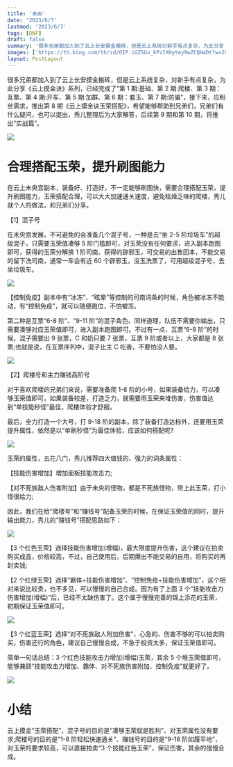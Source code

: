 ```yaml
---
title: '未央'
date: '2023/6/7'
lastmod: '2023/6/7'
tags: [DNF]
draft: false
summary: '很多兄弟都加入到了云上长安摸金搬砖，但是云上系统对新手有点复杂，为此分享《云上摸金诀》系列'
images: ['https://th.bing.com/th/id/OIP.iGZSGu_kPzIXHytey9wZCQHaDt?w=296&h=174&c=7&r=0&o=5&pid=1.7']
layout: PostLayout
---
```


很多兄弟都加入到了云上长安摸金搬砖，但是云上系统复杂，对新手有点复杂，为此分享《云上摸金诀》系列，已经完成了“第 1 期:基础、第 2 期:爬楼、第 3 期：互票、第 4 期:开车、第 5 期:加群、第 6 期：套玉、第 7 期:防骗”，接下来，应粉丝需求，推出第 8 期《云上摸金诀玉荣搭配》，希望能够帮助到兄弟们，兄弟们有什么疑问，也可以提出，秀儿整理后为大家解答，后续第 9 期和第 10 期，将推出“实战篇”。

![](https://pic2.zhimg.com/v2-41f5dd404c5dcd1a3a45ca379f331691_b.jpg)

# 合理搭配玉荣，提升刷图能力

在云上未央宫副本，装备好、打造好，不一定能够刷图快，需要合理搭配玉荣，提升刷图能力，玉荣搭配合理，可以大大加速通关速度，避免枯燥乏味的爬楼，秀儿就个人的做法，和兄弟们分享。

【1】混子号

在未央宫发展，不可避免的会准备几个混子号，一种是去“坐 2-5 阶垃圾车”的超级混子，只需要玉荣值凑够 5 阶门槛即可，对玉荣没有任何要求，进入副本跑图即可，获得的玉荣分解换 1 阶司南、获得的辟邪玉，可交易的出售回本，不能交易的留下洗司南，通常一车会有近 60 个辟邪玉，没玉洗票了，可用超级混子号，去坐垃圾车。

![](https://pic4.zhimg.com/v2-4a61cc87a7ae2dba72f9edb05115261f_b.jpg)

【控制免疫】副本中有“冰冻”、“眩晕”等控制的司南词条的时候，角色被冰冻不能动，有“控制免疫”，就可以随便跑位，不怕被冻。

第二种是互票“6-8 阶”、“9-11 阶”的混子角色、同样道理，队伍不需要你输出，只需要凑够对应玉荣值即可，进入副本跑图即可。不过有一点，互票“6-8 阶”的时候，混子需要出 9 张票，C 和奶只要 7 张票，互票 9 阶或者以上，大家都是 8 张票;也就是说，在互票序列中，混子比主 C 吃香，不要怕没人要。

![](https://pic4.zhimg.com/v2-a5e5a8336e082133c754e55c5f2871ab_b.jpg)

【2】爬楼号和主力赚钱高阶号

对于喜欢爬楼的兄弟们来说，需要准备爬 1-8 阶的小号，如果装备给力，可以凑够玉荣值即可，如果装备较差，打造乏力，就需要用玉荣来堆伤害，伤害值达到“单技能秒怪”最佳，爬楼体验才舒服。

最后，全力打造一个大号，打 9-18 阶的副本，除了装备打造达标外，还要用玉荣提升属性，依然是以“单刷秒怪”为最佳体验，应该如何搭配呢?

![](https://pic2.zhimg.com/v2-a52dbc27d53931fc1d8d0e6eb788c511_r.jpg)

玉荣的属性，五花八门，秀儿推荐四大值钱的、强力的词条属性：

【技能伤害增加】增加面板技能攻击力;

【对不死族敌人伤害附加】由于未央的怪物，都是不死族怪物，带上此玉荣，打小怪很给力;

因此，我们在给“爬楼号”和“赚钱号”配备玉荣的时候，在保证玉荣值的同时，提升输出能力，秀儿的“赚钱号”搭配思路如下：

![](https://pic2.zhimg.com/v2-026d273597bb9e4948e445faaf46f0b9_r.jpg)

【3 个红色玉荣】选择技能伤害增加(增幅)，最大限度提升伤害，这个建议在拍卖购买成品，价格较高，不过，自己使用后，后期爆出不能交易的自用，将购买的再封卖钱;

【2 个红绿玉荣】选择“霸体+技能伤害增加”、“控制免疫+技能伤害增加”，这个相对来说比较贵，也不多见，可以慢慢的自己合成。因为有了上面 3 个“技能攻击力伤害增加(增幅)”后，已经不太缺伤害了。这个属于慢慢完善的锦上添花的玉荣，初期保证玉荣值即可。

![](https://pic3.zhimg.com/v2-c6f1be515845cd590d72b247eda3a356_r.jpg)

【3 个红蓝玉荣】选择“对不死族敌人附加伤害”，心急的、伤害不够的可以拍卖购买，伤害还行的角色，建议自己慢慢合成，不急于投资太多，保证玉荣值即可。

简单一句话总结：3 个红色技能攻击力增加(增幅)玉荣，其余 5 个堆玉荣值即可，能够兼顾“技能攻击力增加、霸体、对不死族伤害附加、控制免疫”就更好了。

![](https://pic1.zhimg.com/v2-7b5dd188d52194d54963b0a3fe4a3820_b.jpg)

# 小结

云上摸金“玉荣搭配”，混子号的目的是“凑够玉荣就是胜利”、对玉荣属性没有要求;爬楼号的目的是“1-8 阶轻松快速通关”、赚钱号的目的是“9-18 阶如履平地”，对玉荣的要求较高，可以直接拍卖“3 个技能红色玉荣”，保证伤害，其余的慢慢合成。

